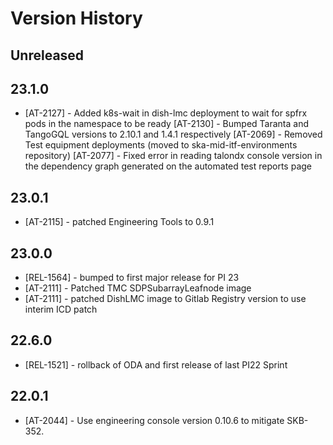 # Version History

## Unreleased

## 23.1.0
* [AT-2127] - Added k8s-wait in dish-lmc deployment to wait for spfrx pods in the namespace to be ready
  [AT-2130] - Bumped Taranta and TangoGQL versions to 2.10.1 and 1.4.1 respectively
  [AT-2069] - Removed Test equipment deployments (moved to ska-mid-itf-environments repository)
  [AT-2077] - Fixed error in reading talondx console version in the dependency graph generated on the automated test reports page

## 23.0.1
* [AT-2115] - patched Engineering Tools to 0.9.1
 
## 23.0.0
* [REL-1564] - bumped to first major release for PI 23
* [AT-2111] - Patched TMC SDPSubarrayLeafnode image
* [AT-2111] - patched DishLMC image to Gitlab Registry version to use interim ICD patch

## 22.6.0
* [REL-1521] - rollback of ODA and first release of last PI22 Sprint

## 22.0.1
* [AT-2044] - Use engineering console version 0.10.6 to mitigate SKB-352.
